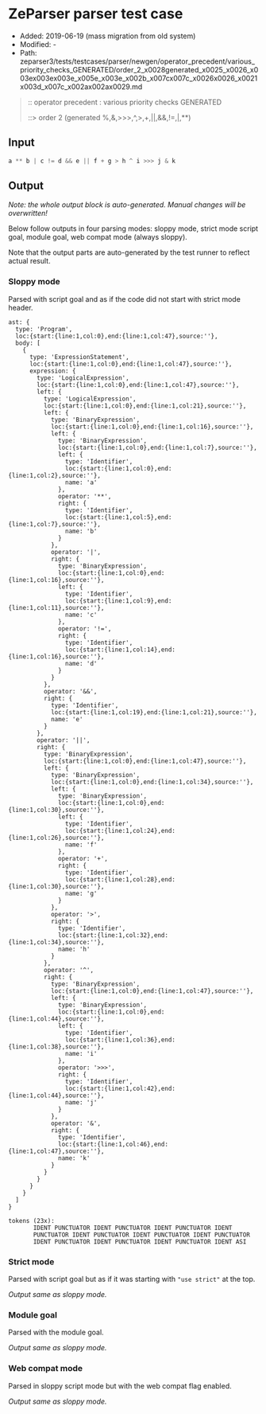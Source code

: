 # ZeParser parser test case

- Added: 2019-06-19 (mass migration from old system)
- Modified: -
- Path: zeparser3/tests/testcases/parser/newgen/operator_precedent/various_priority_checks_GENERATED/order_2_x0028generated_x0025_x0026_x003ex003ex003e_x005e_x003e_x002b_x007cx007c_x0026x0026_x0021x003d_x007c_x002ax002ax0029.md

> :: operator precedent : various priority checks GENERATED
>
> ::> order 2 (generated %,&,>>>,^,>,+,||,&&,!=,|,**)

## Input

`````js
a ** b | c != d && e || f + g > h ^ i >>> j & k
`````

## Output

_Note: the whole output block is auto-generated. Manual changes will be overwritten!_

Below follow outputs in four parsing modes: sloppy mode, strict mode script goal, module goal, web compat mode (always sloppy).

Note that the output parts are auto-generated by the test runner to reflect actual result.

### Sloppy mode

Parsed with script goal and as if the code did not start with strict mode header.

`````
ast: {
  type: 'Program',
  loc:{start:{line:1,col:0},end:{line:1,col:47},source:''},
  body: [
    {
      type: 'ExpressionStatement',
      loc:{start:{line:1,col:0},end:{line:1,col:47},source:''},
      expression: {
        type: 'LogicalExpression',
        loc:{start:{line:1,col:0},end:{line:1,col:47},source:''},
        left: {
          type: 'LogicalExpression',
          loc:{start:{line:1,col:0},end:{line:1,col:21},source:''},
          left: {
            type: 'BinaryExpression',
            loc:{start:{line:1,col:0},end:{line:1,col:16},source:''},
            left: {
              type: 'BinaryExpression',
              loc:{start:{line:1,col:0},end:{line:1,col:7},source:''},
              left: {
                type: 'Identifier',
                loc:{start:{line:1,col:0},end:{line:1,col:2},source:''},
                name: 'a'
              },
              operator: '**',
              right: {
                type: 'Identifier',
                loc:{start:{line:1,col:5},end:{line:1,col:7},source:''},
                name: 'b'
              }
            },
            operator: '|',
            right: {
              type: 'BinaryExpression',
              loc:{start:{line:1,col:0},end:{line:1,col:16},source:''},
              left: {
                type: 'Identifier',
                loc:{start:{line:1,col:9},end:{line:1,col:11},source:''},
                name: 'c'
              },
              operator: '!=',
              right: {
                type: 'Identifier',
                loc:{start:{line:1,col:14},end:{line:1,col:16},source:''},
                name: 'd'
              }
            }
          },
          operator: '&&',
          right: {
            type: 'Identifier',
            loc:{start:{line:1,col:19},end:{line:1,col:21},source:''},
            name: 'e'
          }
        },
        operator: '||',
        right: {
          type: 'BinaryExpression',
          loc:{start:{line:1,col:0},end:{line:1,col:47},source:''},
          left: {
            type: 'BinaryExpression',
            loc:{start:{line:1,col:0},end:{line:1,col:34},source:''},
            left: {
              type: 'BinaryExpression',
              loc:{start:{line:1,col:0},end:{line:1,col:30},source:''},
              left: {
                type: 'Identifier',
                loc:{start:{line:1,col:24},end:{line:1,col:26},source:''},
                name: 'f'
              },
              operator: '+',
              right: {
                type: 'Identifier',
                loc:{start:{line:1,col:28},end:{line:1,col:30},source:''},
                name: 'g'
              }
            },
            operator: '>',
            right: {
              type: 'Identifier',
              loc:{start:{line:1,col:32},end:{line:1,col:34},source:''},
              name: 'h'
            }
          },
          operator: '^',
          right: {
            type: 'BinaryExpression',
            loc:{start:{line:1,col:0},end:{line:1,col:47},source:''},
            left: {
              type: 'BinaryExpression',
              loc:{start:{line:1,col:0},end:{line:1,col:44},source:''},
              left: {
                type: 'Identifier',
                loc:{start:{line:1,col:36},end:{line:1,col:38},source:''},
                name: 'i'
              },
              operator: '>>>',
              right: {
                type: 'Identifier',
                loc:{start:{line:1,col:42},end:{line:1,col:44},source:''},
                name: 'j'
              }
            },
            operator: '&',
            right: {
              type: 'Identifier',
              loc:{start:{line:1,col:46},end:{line:1,col:47},source:''},
              name: 'k'
            }
          }
        }
      }
    }
  ]
}

tokens (23x):
       IDENT PUNCTUATOR IDENT PUNCTUATOR IDENT PUNCTUATOR IDENT
       PUNCTUATOR IDENT PUNCTUATOR IDENT PUNCTUATOR IDENT PUNCTUATOR
       IDENT PUNCTUATOR IDENT PUNCTUATOR IDENT PUNCTUATOR IDENT ASI
`````

### Strict mode

Parsed with script goal but as if it was starting with `"use strict"` at the top.

_Output same as sloppy mode._

### Module goal

Parsed with the module goal.

_Output same as sloppy mode._

### Web compat mode

Parsed in sloppy script mode but with the web compat flag enabled.

_Output same as sloppy mode._
